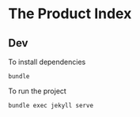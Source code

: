 # The Product Index


## Dev
To install dependencies
```
bundle
```

To run the project
```
bundle exec jekyll serve
```
